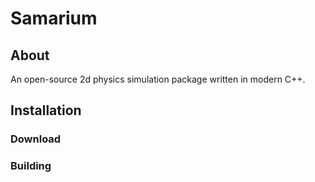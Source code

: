 # Samarium

## About

An open-source 2d physics simulation package written in modern C++.

## Installation

### Download

### Building

